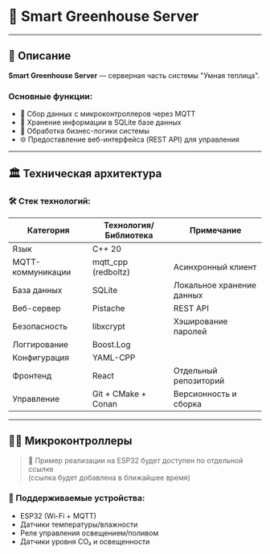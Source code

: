 # 🌱 Smart Greenhouse Server

---

## 📖 Описание
**Smart Greenhouse Server** — серверная часть системы "Умная теплица".

### Основные функции:
- 📡 Сбор данных с микроконтроллеров через MQTT  
- 💾 Хранение информации в SQLite базе данных  
- 🧠 Обработка бизнес-логики системы  
- 🌐 Предоставление веб-интерфейса (REST API) для управления  

---

## 🏛️ Техническая архитектура

### 🛠️ Стек технологий:
| Категория        | Технология/Библиотека         | Примечание                   |
|------------------|-------------------------------|------------------------------|
| Язык             | C++ 20                        |                              |
| MQTT-коммуникации| mqtt_cpp (redboltz)           | Асинхронный клиент           |
| База данных      | SQLite                        | Локальное хранение данных    |
| Веб-сервер       | Pistache                      | REST API                     |
| Безопасность     | libxcrypt                     | Хэширование паролей          |
| Логгирование     | Boost.Log                     |                              |
| Конфигурация     | YAML-CPP                      |                              |
| Фронтенд         | React                         | Отдельный репозиторий        |
| Управление       | Git + CMake + Conan           | Версионность и сборка        |

---

## 🧑‍🌾 Микроконтроллеры

> 📌 Пример реализации на ESP32 будет доступен по отдельной ссылке  
> (ссылка будет добавлена в ближайшее время)

### 🔧 Поддерживаемые устройства:
- ESP32 (Wi-Fi + MQTT)
- Датчики температуры/влажности
- Реле управления освещением/поливом
- Датчики уровня CO₂ и освещенности
